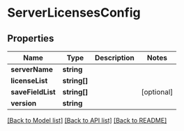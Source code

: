 # ServerLicensesConfig

## Properties
Name | Type | Description | Notes
------------ | ------------- | ------------- | -------------
**serverName** | **string** |  | 
**licenseList** | **string[]** |  | 
**saveFieldList** | **string[]** |  | [optional] 
**version** | **string** |  | 

[[Back to Model list]](../README.md#documentation-for-models) [[Back to API list]](../README.md#documentation-for-api-endpoints) [[Back to README]](../README.md)


